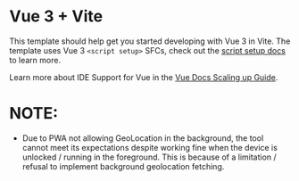 # Vue 3 + Vite

This template should help get you started developing with Vue 3 in Vite. The template uses Vue 3 `<script setup>` SFCs, check out the [script setup docs](https://v3.vuejs.org/api/sfc-script-setup.html#sfc-script-setup) to learn more.

Learn more about IDE Support for Vue in the [Vue Docs Scaling up Guide](https://vuejs.org/guide/scaling-up/tooling.html#ide-support).

# NOTE:

- Due to PWA not allowing GeoLocation in the background, the tool cannot meet its expectations despite working fine when the device is unlocked / running in the foreground. This is because of a limitation / refusal to implement background geolocation fetching.
